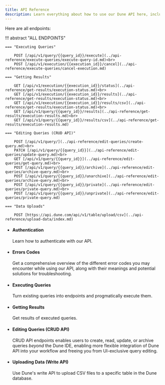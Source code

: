 ```yaml
---
title: API Reference
description: Learn everything about how to use our Dune API here, including common errors
---
```


Here are all endpoints: 

!!! abstract "ALL ENDPOINTS"

    === "Executing Queries"

        POST [/api/v1/query/{{query_id}}/execute](../api-reference/execute-queries/execute-query-id.md)<br>
        POST [/api/v1/execution/{{execution_id}}/cancel](../api-reference/execute-queries/cancel-execution.md)

    === "Getting Results"

        GET [/api/v1/execution/{{execution_id}}/status](../api-reference/get-results/execution-status.md)<br>
        GET [/api/v1/execution/{{execution_id}}/results](../api-reference/get-results/execution-status.md)<br>
        GET [/api/v1/execution/{{execution_id}}/results/csv](../api-reference/get-results/execution-status.md)<br>
        GET [/api/v1/query/{{query_id}}/results](../api-reference/get-results/execution-results.md)<br>
        GET [/api/v1/query/{{query_id}}/results/csv](../api-reference/get-results/execution-results.md)

    === "Editing Queries (CRUD API)"

        POST [/api/v1/query/](../api-reference/edit-queries/create-query.md)<br>
        PATCH [/api/v1/query/{{query_id}}](../api-reference/edit-queries/update-query.md)<br>
        GET [/api/v1/query/{{query_id}}](../api-reference/edit-queries/get-query.md)<br>
        POST [/api/v1/query/{{query_id}}/archive](../api-reference/edit-queries/archive-query.md)<br>
        POST [/api/v1/query/{{query_id}}/unarchive](../api-reference/edit-queries/archive-query.md)<br>
        POST [/api/v1/query/{{query_id}}/private](../api-reference/edit-queries/private-query.md)<br>
        POST [/api/v1/query/{{query_id}}/unprivate](../api-reference/edit-queries/private-query.md)

    === "Data Uploads"

        POST [https://api.dune.com/api/v1/table/upload/csv](../api-reference/upload-data/index.md)

<div class="grid cards" markdown>

-   #### Authentication

    Learn how to authenticate with our API.  

-   #### Errors Codes

    Get a comprehensive overview of the different error codes you may encounter while using our API, along with their meanings and potential solutions for troubleshooting.

-   #### Executing Queries

    Turn existing queries into endpoints and progmatically execute them.

-   #### Getting Results

    Get results of executed queries.

-   #### Editing Queries (CRUD API)

    CRUD API endpoints enables users to create, read, update, or archive queries *beyond* the Dune IDE, enabling more flexible integration of Dune API into your workflow and freeing you from UI-exclusive query editing.

-   #### Uploading Data (Write API)

    Use Dune's write API to upload CSV files to a specific table in the Dune database.
    
</div>
